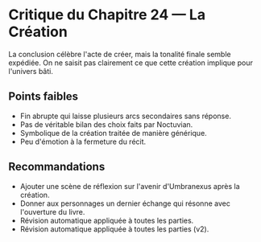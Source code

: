# Critique du Chapitre 24 — La Création

La conclusion célèbre l'acte de créer, mais la tonalité finale semble expédiée. On ne saisit pas clairement ce que cette création implique pour l'univers bâti.

## Points faibles
- Fin abrupte qui laisse plusieurs arcs secondaires sans réponse.
- Pas de véritable bilan des choix faits par Noctuvian.
- Symbolique de la création traitée de manière générique.
- Peu d'émotion à la fermeture du récit.

## Recommandations
- Ajouter une scène de réflexion sur l'avenir d'Umbranexus après la création.
- Donner aux personnages un dernier échange qui résonne avec l'ouverture du livre.
- Révision automatique appliquée à toutes les parties.
- Révision automatique appliquée à toutes les parties (v2).
